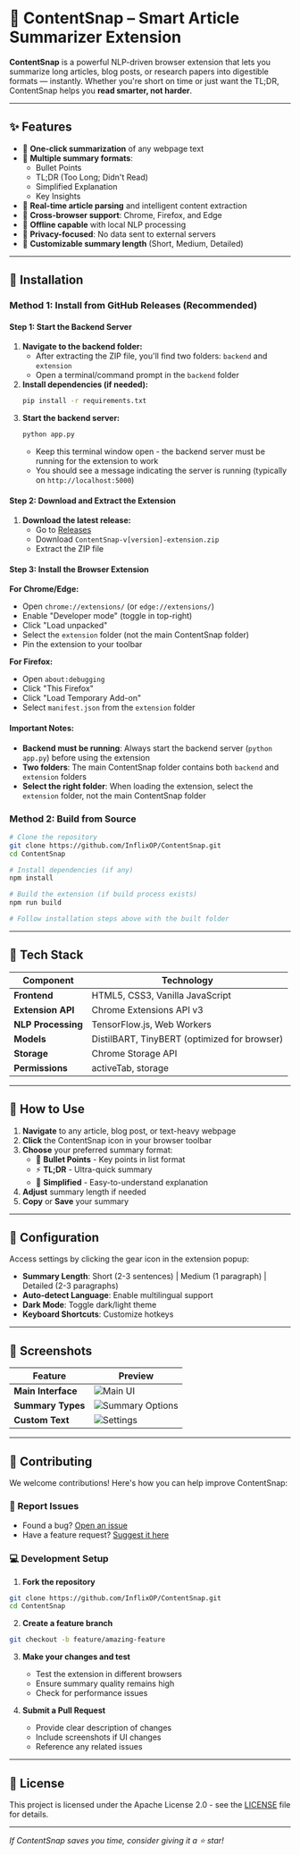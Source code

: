 # 📄 ContentSnap – Smart Article Summarizer Extension

**ContentSnap** is a powerful NLP-driven browser extension that lets you summarize long articles, blog posts, or research papers into digestible formats — instantly. Whether you're short on time or just want the TL;DR, ContentSnap helps you **read smarter, not harder**.

---

## ✨ Features

- 🔹 **One-click summarization** of any webpage text
- 🔹 **Multiple summary formats**: 
  - Bullet Points
  - TL;DR (Too Long; Didn't Read)
  - Simplified Explanation
  - Key Insights
- 🔹 **Real-time article parsing** and intelligent content extraction
- 🔹 **Cross-browser support**: Chrome, Firefox, and Edge
- 🔹 **Offline capable** with local NLP processing
- 🔹 **Privacy-focused**: No data sent to external servers
- 🔹 **Customizable summary length** (Short, Medium, Detailed)

---

## 🚀 Installation

### Method 1: Install from GitHub Releases (Recommended)

#### Step 1: Start the Backend Server
1. **Navigate to the backend folder:**
   - After extracting the ZIP file, you'll find two folders: `backend` and `extension`
   - Open a terminal/command prompt in the `backend` folder
2. **Install dependencies (if needed):**
   ```bash
   pip install -r requirements.txt
   ```
3. **Start the backend server:**
   ```bash
   python app.py
   ```
   - Keep this terminal window open - the backend server must be running for the extension to work
   - You should see a message indicating the server is running (typically on `http://localhost:5000`)

#### Step 2: Download and Extract the Extension
1. **Download the latest release:**
   - Go to [Releases](https://github.com/InflixOP/ContentSnap/releases)
   - Download `ContentSnap-v[version]-extension.zip`
   - Extract the ZIP file

#### Step 3: Install the Browser Extension
**For Chrome/Edge:**
- Open `chrome://extensions/` (or `edge://extensions/`)
- Enable "Developer mode" (toggle in top-right)
- Click "Load unpacked"
- Select the `extension` folder (not the main ContentSnap folder)
- Pin the extension to your toolbar

**For Firefox:**
- Open `about:debugging`
- Click "This Firefox"
- Click "Load Temporary Add-on"
- Select `manifest.json` from the `extension` folder

#### Important Notes:
- **Backend must be running**: Always start the backend server (`python app.py`) before using the extension
- **Two folders**: The main ContentSnap folder contains both `backend` and `extension` folders
- **Select the right folder**: When loading the extension, select the `extension` folder, not the main ContentSnap folder

### Method 2: Build from Source

```bash
# Clone the repository  
git clone https://github.com/InflixOP/ContentSnap.git
cd ContentSnap

# Install dependencies (if any)
npm install

# Build the extension (if build process exists)
npm run build

# Follow installation steps above with the built folder
```

---

## 🧰 Tech Stack

| Component       | Technology              |
|----------------|--------------------------|
| **Frontend**   | HTML5, CSS3, Vanilla JavaScript |
| **Extension API** | Chrome Extensions API v3 |
| **NLP Processing** | TensorFlow.js, Web Workers |
| **Models**     | DistilBART, TinyBERT (optimized for browser) |
| **Storage**    | Chrome Storage API |
| **Permissions** | activeTab, storage |

---

## 📖 How to Use

1. **Navigate** to any article, blog post, or text-heavy webpage
2. **Click** the ContentSnap icon in your browser toolbar
3. **Choose** your preferred summary format:
   - 📝 **Bullet Points** - Key points in list format
   - ⚡ **TL;DR** - Ultra-quick summary
   - 🧠 **Simplified** - Easy-to-understand explanation
4. **Adjust** summary length if needed
5. **Copy** or **Save** your summary

---

## 🔧 Configuration

Access settings by clicking the gear icon in the extension popup:

- **Summary Length**: Short (2-3 sentences) | Medium (1 paragraph) | Detailed (2-3 paragraphs)
- **Auto-detect Language**: Enable multilingual support
- **Dark Mode**: Toggle dark/light theme
- **Keyboard Shortcuts**: Customize hotkeys

---

## 🌟 Screenshots

| Feature | Preview |
|---------|---------|
| **Main Interface** | ![Main UI](screenshots/main-interface.png) |
| **Summary Types** | ![Summary Options](screenshots/summary-types.png) |
| **Custom Text** | ![Settings](screenshots/custom.png) |

---

## 🤝 Contributing

We welcome contributions! Here's how you can help improve ContentSnap:

### 🐛 Report Issues
- Found a bug? [Open an issue](https://github.com/InflixOP/ContentSnap/issues/new?template=bug_report.md)
- Have a feature request? [Suggest it here](https://github.com/InflixOP/ContentSnap/issues/new?template=feature_request.md)

### 💻 Development Setup

1. **Fork the repository**
```bash
git clone https://github.com/InflixOP/ContentSnap.git
cd ContentSnap
```

2. **Create a feature branch**
```bash
git checkout -b feature/amazing-feature
```

3. **Make your changes and test**
   - Test the extension in different browsers
   - Ensure summary quality remains high
   - Check for performance issues

4. **Submit a Pull Request**
   - Provide clear description of changes
   - Include screenshots if UI changes
   - Reference any related issues


---

## 📄 License

This project is licensed under the Apache License 2.0 - see the [LICENSE](LICENSE) file for details.

---


*If ContentSnap saves you time, consider giving it a ⭐ star!*
